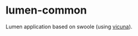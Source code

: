 # lumen-common

Lumen application based on swoole (using [vicuna](https://github.com/kimkit/vicuna)).

